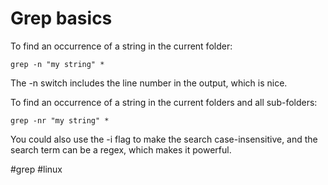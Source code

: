 # Grep basics
To find an occurrence of a string in the current folder:

`grep -n "my string" *`

The -n switch includes the line number in the output, which is nice.

To find an occurrence of a string in the current folders and all sub-folders:

`grep -nr "my string" *`

You could also use the -i flag to make the search case-insensitive, and the search term can be a regex, which makes it powerful.

#grep #linux